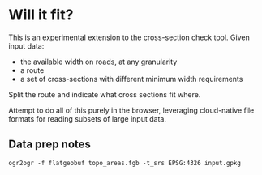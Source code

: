 # Will it fit?

This is an experimental extension to the cross-section check tool. Given input data:

- the available width on roads, at any granularity
- a route
- a set of cross-sections with different minimum width requirements

Split the route and indicate what cross sections fit where.

Attempt to do all of this purely in the browser, leveraging cloud-native file formats for reading subsets of large input data.

## Data prep notes

`ogr2ogr -f flatgeobuf topo_areas.fgb -t_srs EPSG:4326 input.gpkg`
